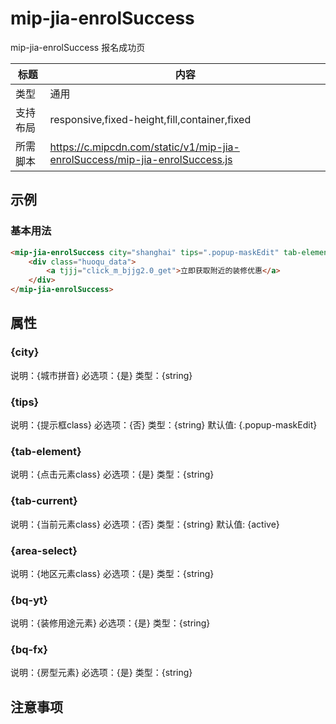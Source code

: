 # mip-jia-enrolSuccess

mip-jia-enrolSuccess 报名成功页

标题|内容
----|----
类型|通用
支持布局|responsive,fixed-height,fill,container,fixed
所需脚本|https://c.mipcdn.com/static/v1/mip-jia-enrolSuccess/mip-jia-enrolSuccess.js

## 示例

### 基本用法
```html
<mip-jia-enrolSuccess city="shanghai" tips=".popup-maskEdit" tab-element=".city_diqu_tx li" tab-current="active" area-select=".diqu_select" bq-yt="#bq_yt" bq-fx="#bq_fx">
    <div class="huoqu_data">
        <a tjjj="click_m_bjjg2.0_get">立即获取附近的装修优惠</a>
    </div>
</mip-jia-enrolSuccess>
```

## 属性

### {city}

说明：{城市拼音}
必选项：{是}
类型：{string}

### {tips}

说明：{提示框class}
必选项：{否}
类型：{string}
默认值: {.popup-maskEdit}

### {tab-element}

说明：{点击元素class}
必选项：{是}
类型：{string}

### {tab-current}

说明：{当前元素class}
必选项：{否}
类型：{string}
默认值: {active}

### {area-select}

说明：{地区元素class}
必选项：{是}
类型：{string}

### {bq-yt}

说明：{装修用途元素}
必选项：{是}
类型：{string}

### {bq-fx}

说明：{房型元素}
必选项：{是}
类型：{string}

## 注意事项



